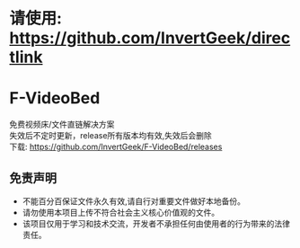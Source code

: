 # 请使用: https://github.com/InvertGeek/directlink

# F-VideoBed
免费视频床/文件直链解决方案 \
失效后不定时更新，release所有版本均有效,失效后会删除 \
下载: https://github.com/InvertGeek/F-VideoBed/releases

## 免责声明

+   不能百分百保证文件永久有效,请自行对重要文件做好本地备份。
+   请勿使用本项目上传不符合社会主义核心价值观的文件。
+   该项目仅用于学习和技术交流，开发者不承担任何由使用者的行为带来的法律责任。
